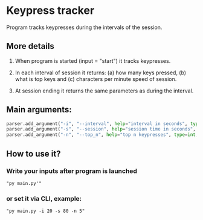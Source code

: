 # Keypress tracker

Program tracks keypresses during the intervals of the session.

## More details
1. When program is started (input = "start") it tracks keypresses.

2. In each interval of session it returns: 
(a) how many keys pressed, 
(b) what is top keys and (c) characters per minute speed of session.

3. At session ending it returns the same parameters as during the interval.


## Main arguments:
```Python
parser.add_argument("-i", "--interval", help="interval in seconds", type=int, default=10)
parser.add_argument("-s", "--session", help="session time in seconds", type=int, default=30)
parser.add_argument("-n", "--top_n", help="top n keypresses", type=int, default=3)

```

## How to use it?
### Write your inputs after program is launched
`"py main.py'"`
### or set it via CLI, example:
`"py main.py -i 20 -s 80 -n 5"`



